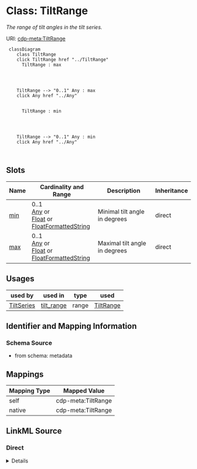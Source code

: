 

# Class: TiltRange


_The range of tilt angles in the tilt series._





URI: [cdp-meta:TiltRange](metadataTiltRange)






```mermaid
 classDiagram
    class TiltRange
    click TiltRange href "../TiltRange"
      TiltRange : max




    TiltRange --> "0..1" Any : max
    click Any href "../Any"


      TiltRange : min




    TiltRange --> "0..1" Any : min
    click Any href "../Any"



```




<!-- no inheritance hierarchy -->


## Slots

| Name | Cardinality and Range | Description | Inheritance |
| ---  | --- | --- | --- |
| [min](min.md) | 0..1 <br/> [Any](Any.md)&nbsp;or&nbsp;<br />[Float](Float.md)&nbsp;or&nbsp;<br />[FloatFormattedString](FloatFormattedString.md) | Minimal tilt angle in degrees | direct |
| [max](max.md) | 0..1 <br/> [Any](Any.md)&nbsp;or&nbsp;<br />[Float](Float.md)&nbsp;or&nbsp;<br />[FloatFormattedString](FloatFormattedString.md) | Maximal tilt angle in degrees | direct |





## Usages

| used by | used in | type | used |
| ---  | --- | --- | --- |
| [TiltSeries](TiltSeries.md) | [tilt_range](tilt_range.md) | range | [TiltRange](TiltRange.md) |






## Identifier and Mapping Information







### Schema Source


* from schema: metadata




## Mappings

| Mapping Type | Mapped Value |
| ---  | ---  |
| self | cdp-meta:TiltRange |
| native | cdp-meta:TiltRange |







## LinkML Source

<!-- TODO: investigate https://stackoverflow.com/questions/37606292/how-to-create-tabbed-code-blocks-in-mkdocs-or-sphinx -->

### Direct

<details>
```yaml
name: TiltRange
description: The range of tilt angles in the tilt series.
from_schema: metadata
attributes:
  min:
    name: min
    description: Minimal tilt angle in degrees
    from_schema: metadata
    rank: 1000
    alias: min
    owner: TiltRange
    domain_of:
    - TiltRange
    range: Any
    inlined: true
    inlined_as_list: true
    minimum_value: -90
    maximum_value: 90
    pattern: ^float[ ]*\{[a-zA-Z0-9_-]+\}[ ]*$
    unit:
      symbol: °
      descriptive_name: degrees
    any_of:
    - range: float
      minimum_value: -90
      maximum_value: 90
    - range: FloatFormattedString
  max:
    name: max
    description: Maximal tilt angle in degrees
    from_schema: metadata
    rank: 1000
    alias: max
    owner: TiltRange
    domain_of:
    - TiltRange
    range: Any
    inlined: true
    inlined_as_list: true
    minimum_value: -90
    maximum_value: 90
    pattern: ^float[ ]*\{[a-zA-Z0-9_-]+\}[ ]*$
    unit:
      symbol: °
      descriptive_name: degrees
    any_of:
    - range: float
      minimum_value: -90
      maximum_value: 90
    - range: FloatFormattedString

```
</details>

### Induced

<details>
```yaml
name: TiltRange
description: The range of tilt angles in the tilt series.
from_schema: metadata
attributes:
  min:
    name: min
    description: Minimal tilt angle in degrees
    from_schema: metadata
    rank: 1000
    alias: min
    owner: TiltRange
    domain_of:
    - TiltRange
    range: Any
    inlined: true
    inlined_as_list: true
    minimum_value: -90
    maximum_value: 90
    pattern: ^float[ ]*\{[a-zA-Z0-9_-]+\}[ ]*$
    unit:
      symbol: °
      descriptive_name: degrees
    any_of:
    - range: float
      minimum_value: -90
      maximum_value: 90
    - range: FloatFormattedString
  max:
    name: max
    description: Maximal tilt angle in degrees
    from_schema: metadata
    rank: 1000
    alias: max
    owner: TiltRange
    domain_of:
    - TiltRange
    range: Any
    inlined: true
    inlined_as_list: true
    minimum_value: -90
    maximum_value: 90
    pattern: ^float[ ]*\{[a-zA-Z0-9_-]+\}[ ]*$
    unit:
      symbol: °
      descriptive_name: degrees
    any_of:
    - range: float
      minimum_value: -90
      maximum_value: 90
    - range: FloatFormattedString

```
</details>
